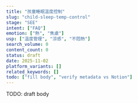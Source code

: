 ```yaml
---
title: "孩童睡眠溫度控制"
slug: "child-sleep-temp-control"
stage: "SEE"
intent: ["FAQ"]
emotion: ["熱", "焦慮"]
usp: ["溫度管理", "涼感", "不悶熱"]
search_volume: 0
content_count: 0
status: draft
date: 2025-11-02
platform_variants: []
related_keywords: []
todo: ["fill body", "verify metadata vs Notion"]
---
```


TODO: draft body

